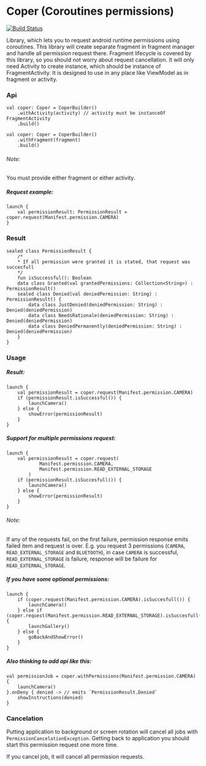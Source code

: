 # Coper (Coroutines permissions) 

[![Build Status](https://travis-ci.com/vinted/coper.svg?token=jJbXr9K9ZKMgFDkycBtv&branch=master)](https://travis-ci.com/vinted/coper)

Library, which lets you to request android runtime permissions using coroutines. 
This library will create separate fragment in fragment manager and handle all permission request there.
Fragment lifecycle is covered by this library, so you should not worry about request cancellation.
It will only need Activity to create instance, which should be instance of FragmentActivity.
It is designed to use in any place like ViewModel as in fragment or activity.

### Api
```
val coper: Coper = CoperBuilder()
    .withActivity(activity) // activity must be instanceOf FragmentActivity
    .build()
```
```
val coper: Coper = CoperBuilder()
    .withFragment(fragment)
    .build()
```
###### Note:
You must provide either fragment or either activity.
##### Request example:
```
launch {
    val permissionResult: PermissionResult = coper.request(Manifest.permission.CAMERA)
}
```
### Result 
```
sealed class PermissionResult {
    /*
    * If all permission were granted it is stated, that request was succesfull
    */
    fun isSuccessful(): Boolean
    data class Granted(val grantedPermissions: Collection<String>) : PermissionResult()
    sealed class Denied(val deniedPermission: String) : PermissionResult() {
        data class JustDenied(deniedPermission: String) : Denied(deniedPermission)
        data class NeedsRationale(deniedPermission: String) : Denied(deniedPermission)
        data class DeniedPermanently(deniedPermission: String) : Denied(deniedPermission)
    }
}
```
### Usage
##### Result:
```
launch {
    val permissionResult = coper.request(Manifest.permission.CAMERA)
    if (permissionResult.isSuccessful()) {
        launchCamera()
    } else {
        showError(permissionResult)
    }
}
```
##### Support for multiple permissions request:
```
launch {
    val permissionResult = coper.request(
            Manifest.permission.CAMERA,
            Manifest.permission.READ_EXTERNAL_STORAGE
        )
    if (permissionResult.isSuccesfull()) {
        launchCamera()
    } else {
        showError(permissionResult)
    }
}
```
###### Note:
If any of the requests fail, on the first failure, permission response emits failed item and request is over. 
E.g. you request 3 permissions (`CAMERA`, `READ_EXTERNAL_STORAGE` and `BLUETOOTH`), in case `CAMERA` is successful, `READ_EXTERNAL_STORAGE` is failure, response will be failure for `READ_EXTERNAL_STORAGE`.
##### If you have some optional permissions:
```
launch {
    if (coper.request(Manifest.permission.CAMERA).isSuccesfull()) {
        launchCamera()
    } else if (coper.request(Manifest.permission.READ_EXTERNAL_STORAGE).isSuccesfull()) {
        launchGallery()
    } else {
        goBackAndShowError()
    }
}
```
##### Also thinking to add api like this:
```
val permissionJob = coper.withPermissions(Manifest.permission.CAMERA) {
    launchCamera()
}.onDeny { denied -> // emits `PermissionResult.Denied`
    showInstructions(denied)
}
```
### Cancelation
Putting application to background or screen rotation will cancel all jobs with `PermissionCancelationException`. Getting back to application you should start this permission request one more time.

If you cancel job, it will cancel all permission requests.

